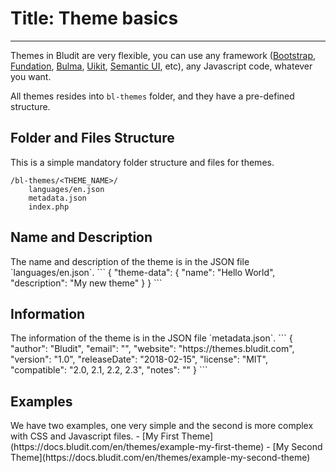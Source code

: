 # Title: Theme basics
<!-- Position: 1 -->
---
Themes in Bludit are very flexible, you can use any framework ([Bootstrap](http://getbootstrap.com/), [Fundation](https://foundation.zurb.com/), [Bulma](https://bulma.io), [Uikit](https://getuikit.com/), [Semantic UI](https://semantic-ui.com), etc), any Javascript code, whatever you want.

All themes resides into `bl-themes` folder, and they have a pre-defined structure.

<h2 id="structure">Folder and Files Structure</h2>
This is a simple mandatory folder structure and files for themes.

```
/bl-themes/<THEME_NAME>/
	languages/en.json
	metadata.json
	index.php
```

<h2 id="name-description">Name and Description</h2>
The name and description of the theme is in the JSON file `languages/en.json`.
```
{
	"theme-data":
	{
		"name": "Hello World",
		"description": "My new theme"
	}
}
```

<h2 id="information">Information</h2>
The information of the theme is in the JSON file `metadata.json`.
```
{
	"author": "Bludit",
	"email": "",
	"website": "https://themes.bludit.com",
	"version": "1.0",
	"releaseDate": "2018-02-15",
	"license": "MIT",
	"compatible": "2.0, 2.1, 2.2, 2.3",
	"notes": ""
}
```

<h2 id="examples">Examples</h2>
We have two examples, one very simple and the second is more complex with CSS and Javascript files.
- [My First Theme](https://docs.bludit.com/en/themes/example-my-first-theme)
- [My Second Theme](https://docs.bludit.com/en/themes/example-my-second-theme)
